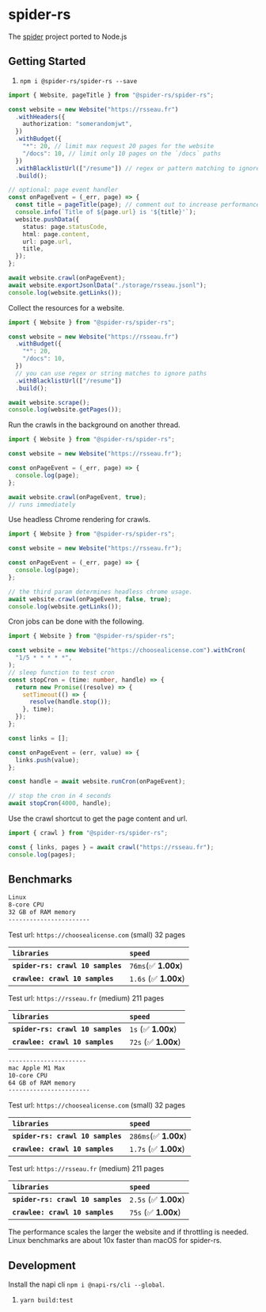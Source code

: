 # spider-rs

The [spider](https://github.com/spider-rs/spider) project ported to Node.js

## Getting Started

1. `npm i @spider-rs/spider-rs --save`

```ts
import { Website, pageTitle } from "@spider-rs/spider-rs";

const website = new Website("https://rsseau.fr")
  .withHeaders({
    authorization: "somerandomjwt",
  })
  .withBudget({
    "*": 20, // limit max request 20 pages for the website
    "/docs": 10, // limit only 10 pages on the `/docs` paths
  })
  .withBlacklistUrl(["/resume"]) // regex or pattern matching to ignore paths
  .build();

// optional: page event handler
const onPageEvent = (_err, page) => {
  const title = pageTitle(page); // comment out to increase performance if title not needed
  console.info(`Title of ${page.url} is '${title}'`);
  website.pushData({
    status: page.statusCode,
    html: page.content,
    url: page.url,
    title,
  });
};

await website.crawl(onPageEvent);
await website.exportJsonlData("./storage/rsseau.jsonl");
console.log(website.getLinks());
```

Collect the resources for a website.

```ts
import { Website } from "@spider-rs/spider-rs";

const website = new Website("https://rsseau.fr")
  .withBudget({
    "*": 20,
    "/docs": 10,
  })
  // you can use regex or string matches to ignore paths
  .withBlacklistUrl(["/resume"])
  .build();

await website.scrape();
console.log(website.getPages());
```

Run the crawls in the background on another thread.

```ts
import { Website } from "@spider-rs/spider-rs";

const website = new Website("https://rsseau.fr");

const onPageEvent = (_err, page) => {
  console.log(page);
};

await website.crawl(onPageEvent, true);
// runs immediately
```

Use headless Chrome rendering for crawls.

```ts
import { Website } from "@spider-rs/spider-rs";

const website = new Website("https://rsseau.fr");

const onPageEvent = (_err, page) => {
  console.log(page);
};

// the third param determines headless chrome usage.
await website.crawl(onPageEvent, false, true);
console.log(website.getLinks());
```

Cron jobs can be done with the following.

```ts
import { Website } from "@spider-rs/spider-rs";

const website = new Website("https://choosealicense.com").withCron(
  "1/5 * * * * *",
);
// sleep function to test cron
const stopCron = (time: number, handle) => {
  return new Promise((resolve) => {
    setTimeout(() => {
      resolve(handle.stop());
    }, time);
  });
};

const links = [];

const onPageEvent = (err, value) => {
  links.push(value);
};

const handle = await website.runCron(onPageEvent);

// stop the cron in 4 seconds
await stopCron(4000, handle);
```

Use the crawl shortcut to get the page content and url.

```ts
import { crawl } from "@spider-rs/spider-rs";

const { links, pages } = await crawl("https://rsseau.fr");
console.log(pages);
```

## Benchmarks

```sh
Linux
8-core CPU
32 GB of RAM memory
-----------------------
```

Test url: `https://choosealicense.com` (small)
32 pages

| `libraries`                       | `speed`               |
| :-------------------------------- | :-------------------- |
| **`spider-rs: crawl 10 samples`** | `76ms`(✅ **1.00x**)  |
| **`crawlee: crawl 10 samples`**   | `1.6s` (✅ **1.00x**) |

Test url: `https://rsseau.fr` (medium)
211 pages

| `libraries`                       | `speed`              |
| :-------------------------------- | :------------------- |
| **`spider-rs: crawl 10 samples`** | `1s` (✅ **1.00x**)  |
| **`crawlee: crawl 10 samples`**   | `72s` (✅ **1.00x**) |

```sh
----------------------
mac Apple M1 Max
10-core CPU
64 GB of RAM memory
-----------------------
```

Test url: `https://choosealicense.com` (small)
32 pages

| `libraries`                       | `speed`               |
| :-------------------------------- | :-------------------- |
| **`spider-rs: crawl 10 samples`** | `286ms`(✅ **1.00x**) |
| **`crawlee: crawl 10 samples`**   | `1.7s` (✅ **1.00x**) |

Test url: `https://rsseau.fr` (medium)
211 pages

| `libraries`                       | `speed`               |
| :-------------------------------- | :-------------------- |
| **`spider-rs: crawl 10 samples`** | `2.5s` (✅ **1.00x**) |
| **`crawlee: crawl 10 samples`**   | `75s` (✅ **1.00x**)  |

The performance scales the larger the website and if throttling is needed. Linux benchmarks are about 10x faster than macOS for spider-rs.

## Development

Install the napi cli `npm i @napi-rs/cli --global`.

1. `yarn build:test`
